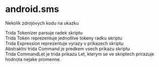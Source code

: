 android.sms
===========

Nekolik zdrojovych kodu na ukazku

Trida Tokenizer parsuje radek skriptu <br/>
Trida Token reprezentuje jednotlive tokeny radku skriptu <br/>
Trida Expression reprezentuje vyrazy v prikazech skriptu <br/>
Abstraktni trida Command je predkem vsech prikazu skriptu <br/>
Trida CommandLet je trida prikazu Let, kterym se ve skriptech prirazuje hodnota nejake promenne. <br/>
